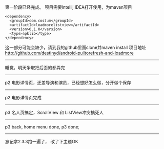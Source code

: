 第一阶段已经完成。
项目需要Intellij IDEA打开使用，为maven项目
```
<dependency>
  <groupId>com.costum</groupId>
  <artifactId>loadmorelistview</artifactId>
  <version>0.1.0</version>
  <type>apklib</type>
</dependency>
```
这一部分可能会缺少，请到我的github里面clone并maven install
项目地址
http://github.com/destinyd/android-pulltorefresh-and-loadmore
***
睡觉，明天争取把后面的都弄完
***
p2 电影详情页，还差导演和演员，已经想好怎么做，分开做个保存
***
p2 电影详情页完成
***
p3 名人页搞定，ScrollView 和 ListView冲突搞死人
***
p3 back, home menu done, p3 done;
***
忘记拿2.3.3跑一遍了， 改了下主题OK

